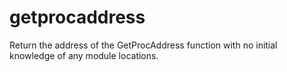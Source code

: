 # getprocaddress
Return the address of the GetProcAddress function with no initial knowledge of any module locations.
